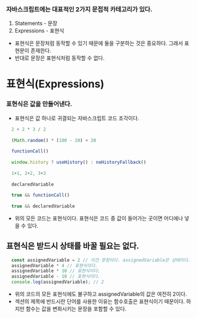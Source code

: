 ### 자바스크립트에는 대표적인 2가지 문접적 카테고리가 있다.
1. Statements - 문장
2. Expressions - 표현식

- 표현식은 문장처럼 동작할 수 있기 때문에 둘을 구분하는 것은 중요하다. 그래서 표현문이 존재한다.
- 반대로 문장은 표현식처럼 동작할 수 없다.

# 표현식(Expressions)
### 표현식은 값을 만들어낸다.
- 표현식은 값 하나로 귀결되는 자바스크립트 코드 조각이다. 

```javascript
  2 + 2 * 3 / 2
  
  (Math.random() * (100 - 20) + 20
  
  functionCall()
  
  window.history ? useHistory() : noHistoryFallback()
  
  1+1, 2+2, 3+3
  
  declaredVariable
  
  true && functionCall()
  
  true && declaredVariable
```

- 위의 모든 코드는 표현식이다. 표현식은 코드 중 값이 들어가는 곳이면 어디에나 넣을 수 있다.

## 표현식은 받드시 상태를 바꿀 필요는 없다.

```javascript
  const assignedVariable = 2 // 이건 문장이다. assignedVariable은 상태이다.
  assignedVariable * 4 // 표현식이다.
  assignedVariable * 10 // 표현식이다.
  assignedVariable - 10 // 표현식이다.
  console.log(assignedVariable); // 2
```

- 위의 코드의 모든 표현식에도 불구하고 assignedVariable의 값은 여전히 2이다. 
- 섹션의 제목에 반드시란 단어를 사용한 이유는 함수호출은 표현식이기 때문이다. 하지만 함수는 값을 변화시키는 문장을 포함할 수 있다.

